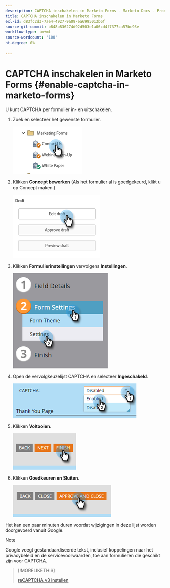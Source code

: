 ```yaml
---
description: CAPTCHA inschakelen in Marketo Forms - Marketo Docs - Productdocumentatie
title: CAPTCHA inschakelen in Marketo Forms
exl-id: d83fc2d3-7ae4-4927-9a09-ea6995013b6f
source-git-commit: b848b836274d92d503e1a06cd4f7377ca57bc93e
workflow-type: tm+mt
source-wordcount: '100'
ht-degree: 0%

---
```


# CAPTCHA inschakelen in Marketo Forms {#enable-captcha-in-marketo-forms}

U kunt CAPTCHA per formulier in- en uitschakelen.

1. Zoek en selecteer het gewenste formulier.

   ![](assets/enable-captcha-in-marketo-forms-1.png)

1. Klikken **Concept bewerken** (Als het formulier al is goedgekeurd, klikt u op Concept maken.)

   ![](assets/enable-captcha-in-marketo-forms-2.png)

1. Klikken **Formulierinstellingen** vervolgens **Instellingen**.

   ![](assets/enable-captcha-in-marketo-forms-3.png)

1. Open de vervolgkeuzelijst CAPTCHA en selecteer **Ingeschakeld**.

   ![](assets/enable-captcha-in-marketo-forms-4.png)

1. Klikken **Voltooien**.

   ![](assets/enable-captcha-in-marketo-forms-5.png)

1. Klikken **Goedkeuren en Sluiten**.

   ![](assets/enable-captcha-in-marketo-forms-6.png)

Het kan een paar minuten duren voordat wijzigingen in deze lijst worden doorgevoerd vanuit Google.

>[!NOTE]
>
>Google voegt gestandaardiseerde tekst, inclusief koppelingen naar het privacybeleid en de servicevoorwaarden, toe aan formulieren die geschikt zijn voor CAPTCHA.

>[!MORELIKETHIS]
>
>[reCAPTCHA v3 instellen](/help/marketo/product-docs/demand-generation/forms/using-captcha/setting-up-recaptcha-v3.md)
